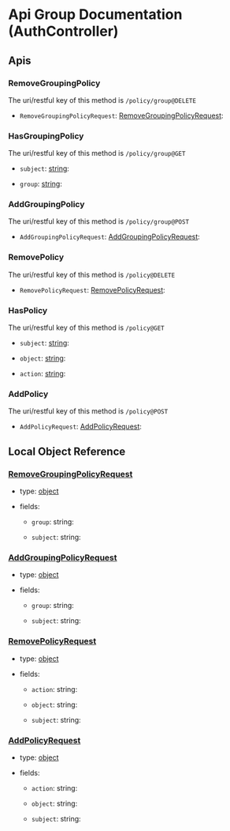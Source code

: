 
# Api Group Documentation (AuthController)

<!--beg l desc_AuthController -->

<!--end l-->

## Apis


### RemoveGroupingPolicy

The uri/restful key of this method is `/policy/group@DELETE`

<!--beg l desc_RemoveGroupingPolicy -->

<!--end l-->


+ `RemoveGroupingPolicyRequest`: [RemoveGroupingPolicyRequest](#RemoveGroupingPolicyRequest): 
    <!--beg l desc_RemoveGroupingPolicy_RemoveGroupingPolicyRequest -->
    
    <!--end l-->



### HasGroupingPolicy

The uri/restful key of this method is `/policy/group@GET`

<!--beg l desc_HasGroupingPolicy -->

<!--end l-->


+ `subject`: [string](#string): 
    <!--beg l desc_HasGroupingPolicy_subject -->
    
    <!--end l-->


+ `group`: [string](#string): 
    <!--beg l desc_HasGroupingPolicy_group -->
    
    <!--end l-->



### AddGroupingPolicy

The uri/restful key of this method is `/policy/group@POST`

<!--beg l desc_AddGroupingPolicy -->

<!--end l-->


+ `AddGroupingPolicyRequest`: [AddGroupingPolicyRequest](#AddGroupingPolicyRequest): 
    <!--beg l desc_AddGroupingPolicy_AddGroupingPolicyRequest -->
    
    <!--end l-->



### RemovePolicy

The uri/restful key of this method is `/policy@DELETE`

<!--beg l desc_RemovePolicy -->

<!--end l-->


+ `RemovePolicyRequest`: [RemovePolicyRequest](#RemovePolicyRequest): 
    <!--beg l desc_RemovePolicy_RemovePolicyRequest -->
    
    <!--end l-->



### HasPolicy

The uri/restful key of this method is `/policy@GET`

<!--beg l desc_HasPolicy -->

<!--end l-->


+ `subject`: [string](#string): 
    <!--beg l desc_HasPolicy_subject -->
    
    <!--end l-->


+ `object`: [string](#string): 
    <!--beg l desc_HasPolicy_object -->
    
    <!--end l-->


+ `action`: [string](#string): 
    <!--beg l desc_HasPolicy_action -->
    
    <!--end l-->



### AddPolicy

The uri/restful key of this method is `/policy@POST`

<!--beg l desc_AddPolicy -->

<!--end l-->


+ `AddPolicyRequest`: [AddPolicyRequest](#AddPolicyRequest): 
    <!--beg l desc_AddPolicy_AddPolicyRequest -->
    
    <!--end l-->



## Local Object Reference




### [RemoveGroupingPolicyRequest](./ObjectModelSpec.md#RemoveGroupingPolicyRequest)

+ type: [object](#RemoveGroupingPolicyRequest)

+ fields:
    
    + `group`: string: 
        <!--beg l desc_{{object_name}}_group -->
        
        <!--end l-->

    + `subject`: string: 
        <!--beg l desc_{{object_name}}_subject -->
        
        <!--end l-->

    
### [AddGroupingPolicyRequest](./ObjectModelSpec.md#AddGroupingPolicyRequest)

+ type: [object](#AddGroupingPolicyRequest)

+ fields:
    
    + `group`: string: 
        <!--beg l desc_{{object_name}}_group -->
        
        <!--end l-->

    + `subject`: string: 
        <!--beg l desc_{{object_name}}_subject -->
        
        <!--end l-->

    
### [RemovePolicyRequest](./ObjectModelSpec.md#RemovePolicyRequest)

+ type: [object](#RemovePolicyRequest)

+ fields:
    
    + `action`: string: 
        <!--beg l desc_{{object_name}}_action -->
        
        <!--end l-->

    + `object`: string: 
        <!--beg l desc_{{object_name}}_object -->
        
        <!--end l-->

    + `subject`: string: 
        <!--beg l desc_{{object_name}}_subject -->
        
        <!--end l-->

    
### [AddPolicyRequest](./ObjectModelSpec.md#AddPolicyRequest)

+ type: [object](#AddPolicyRequest)

+ fields:
    
    + `action`: string: 
        <!--beg l desc_{{object_name}}_action -->
        
        <!--end l-->

    + `object`: string: 
        <!--beg l desc_{{object_name}}_object -->
        
        <!--end l-->

    + `subject`: string: 
        <!--beg l desc_{{object_name}}_subject -->
        
        <!--end l-->

    

